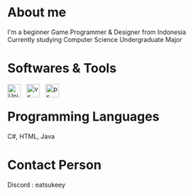 <h1>
  About me
</h1>
I'm a beginner Game Programmer & Designer from Indonesia
<div>Currently studying Computer Science Undergraduate Major</div>


<h1>
  Softwares & Tools
</h1>
<img align="left" alt="Unity" width="30px" style="padding-right:10px;" src="https://cdn.jsdelivr.net/gh/devicons/devicon/icons/unity/unity-original.svg"/>
<img align="left" alt="vs" width="30px" style="padding-right:10px;" src="https://cdn.jsdelivr.net/gh/devicons/devicon/icons/visualstudio/visualstudio-plain.svg"/>
<img align="left" alt="ps" width="30px" style="padding-right:10px;" src="https://cdn.jsdelivr.net/gh/devicons/devicon/icons/photoshop/photoshop-plain.svg"/>
<br />


<h1>
  Programming Languages
</h1>
C#, HTML, Java

<br />

<h1>
  Contact Person
</h1>

Discord : eatsukeey
